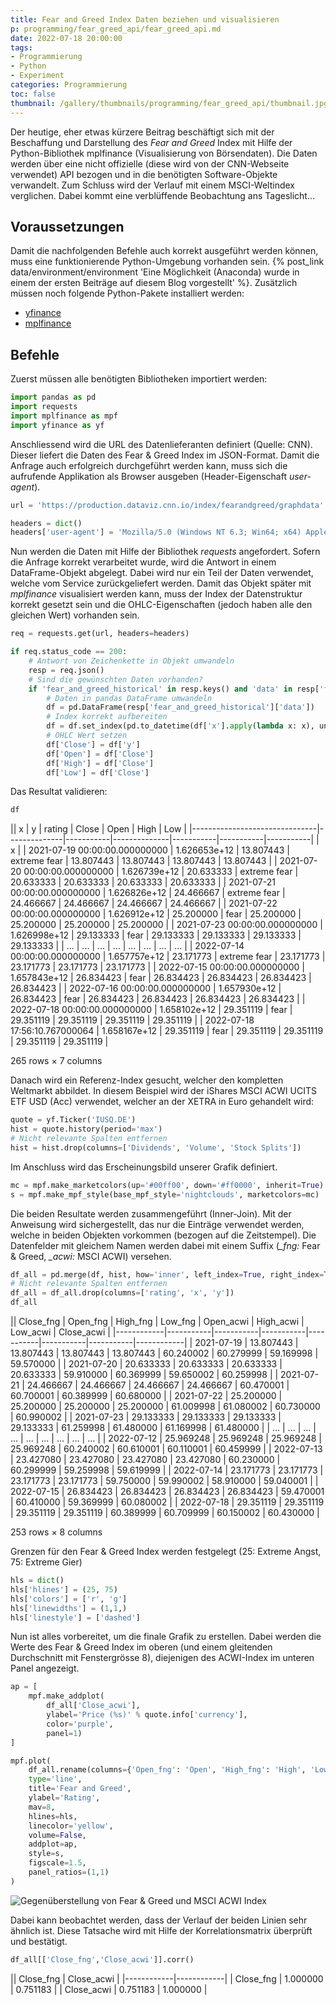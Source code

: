 ```yaml
---
title: Fear and Greed Index Daten beziehen und visualisieren
p: programming/fear_greed_api/fear_greed_api.md
date: 2022-07-18 20:00:00
tags:
- Programmierung
- Python
- Experiment
categories: Programmierung
toc: false
thumbnail: /gallery/thumbnails/programming/fear_greed_api/thumbnail.jpg
---
```


Der heutige, eher etwas kürzere Beitrag beschäftigt sich mit der Beschaffung und Darstellung des *Fear and Greed* Index mit Hilfe der Python-Bibliothek mplfinance (Visualisierung von Börsendaten). Die Daten werden über eine nicht offizielle (diese wird von der CNN-Webseite verwendet) API bezogen und in die benötigten Software-Objekte verwandelt. Zum Schluss wird der Verlauf mit einem MSCI-Weltindex verglichen. Dabei kommt eine verblüffende Beobachtung ans Tageslicht...

<!-- more -->

## Voraussetzungen

Damit die nachfolgenden Befehle auch korrekt ausgeführt werden können, muss eine funktionierende Python-Umgebung vorhanden sein. {% post_link data/environment/environment 'Eine Möglichkeit (Anaconda) wurde in einem der ersten Beiträge auf diesem Blog vorgestellt' %}. Zusätzlich müssen noch folgende Python-Pakete installiert werden:

* [yfinance](https://github.com/ranaroussi/yfinance)
* [mplfinance](https://github.com/matplotlib/mplfinance)

## Befehle
Zuerst müssen alle benötigten Bibliotheken importiert werden:


```python
import pandas as pd
import requests
import mplfinance as mpf
import yfinance as yf
```

Anschliessend wird die URL des Datenlieferanten definiert (Quelle: CNN). Dieser liefert die Daten des Fear & Greed Index im JSON-Format. Damit die Anfrage auch erfolgreich durchgeführt werden kann, muss sich die aufrufende Applikation als Browser ausgeben (Header-Eigenschaft *user-agent*).


```python
url = 'https://production.dataviz.cnn.io/index/fearandgreed/graphdata'

headers = dict()
headers['user-agent'] = 'Mozilla/5.0 (Windows NT 6.3; Win64; x64) AppleWebKit/537.36 (KHTML, like Gecko) Chrome/101.0.4951.54 Safari/537.36'
```

Nun werden die Daten mit Hilfe der Bibliothek *requests* angefordert. Sofern die Anfrage korrekt verarbeitet wurde, wird die Antwort in einem DataFrame-Objekt abgelegt. Dabei wird nur ein Teil der Daten verwendet, welche vom Service zurückgeliefert werden. Damit das Objekt später mit *mplfinance* visualisiert werden kann, muss der Index der Datenstruktur korrekt gesetzt sein und die OHLC-Eigenschaften (jedoch haben alle den gleichen Wert) vorhanden sein.


```python
req = requests.get(url, headers=headers)

if req.status_code == 200:
    # Antwort von Zeichenkette in Objekt umwandeln
    resp = req.json()
    # Sind die gewünschten Daten vorhanden?
    if 'fear_and_greed_historical' in resp.keys() and 'data' in resp['fear_and_greed_historical'].keys():
        # Daten in pandas DataFrame umwandeln
        df = pd.DataFrame(resp['fear_and_greed_historical']['data'])
        # Index korrekt aufbereiten
        df = df.set_index(pd.to_datetime(df['x'].apply(lambda x: x), unit='ms'))
        # OHLC Wert setzen
        df['Close'] = df['y']
        df['Open'] = df['Close']
        df['High'] = df['Close']
        df['Low'] = df['Close']
```

Das Resultat validieren:


```python
df
```

|| x                             | y            | rating    | Close        | Open      | High      | Low       |
|-------------------------------|--------------|-----------|--------------|-----------|-----------|-----------|
| x                             |
| 2021-07-19 00:00:00.000000000 | 1.626653e+12 | 13.807443 | extreme fear | 13.807443 | 13.807443 | 13.807443 | 13.807443 |
| 2021-07-20 00:00:00.000000000 | 1.626739e+12 | 20.633333 | extreme fear | 20.633333 | 20.633333 | 20.633333 | 20.633333 |
| 2021-07-21 00:00:00.000000000 | 1.626826e+12 | 24.466667 | extreme fear | 24.466667 | 24.466667 | 24.466667 | 24.466667 |
| 2021-07-22 00:00:00.000000000 | 1.626912e+12 | 25.200000 | fear         | 25.200000 | 25.200000 | 25.200000 | 25.200000 |
| 2021-07-23 00:00:00.000000000 | 1.626998e+12 | 29.133333 | fear         | 29.133333 | 29.133333 | 29.133333 | 29.133333 |
| ...                           | ...          | ...       | ...          | ...       | ...       | ...       | ...       |
| 2022-07-14 00:00:00.000000000 | 1.657757e+12 | 23.171773 | extreme fear | 23.171773 | 23.171773 | 23.171773 | 23.171773 |
| 2022-07-15 00:00:00.000000000 | 1.657843e+12 | 26.834423 | fear         | 26.834423 | 26.834423 | 26.834423 | 26.834423 |
| 2022-07-16 00:00:00.000000000 | 1.657930e+12 | 26.834423 | fear         | 26.834423 | 26.834423 | 26.834423 | 26.834423 |
| 2022-07-18 00:00:00.000000000 | 1.658102e+12 | 29.351119 | fear         | 29.351119 | 29.351119 | 29.351119 | 29.351119 |
| 2022-07-18 17:56:10.767000064 | 1.658167e+12 | 29.351119 | fear         | 29.351119 | 29.351119 | 29.351119 | 29.351119 |
<p>265 rows × 7 columns</p>



Danach wird ein Referenz-Index gesucht, welcher den kompletten Weltmarkt abbildet. In diesem Beispiel wird der iShares MSCI ACWI UCITS ETF USD (Acc) verwendet, welcher an der XETRA in Euro gehandelt wird:


```python
quote = yf.Ticker('IUSQ.DE')
hist = quote.history(period='max')
# Nicht relevante Spalten entfernen
hist = hist.drop(columns=['Dividends', 'Volume', 'Stock Splits'])
```

Im Anschluss wird das Erscheinungsbild unserer Grafik definiert.


```python
mc = mpf.make_marketcolors(up='#00ff00', down='#ff0000', inherit=True)
s = mpf.make_mpf_style(base_mpf_style='nightclouds', marketcolors=mc)
```

Die beiden Resultate werden zusammengeführt (Inner-Join). Mit der Anweisung wird sichergestellt, das nur die Einträge verwendet werden, welche in beiden Objekten vorkommen (bezogen auf die Zeitstempel). Die Datenfelder mit gleichem Namen werden dabei mit einem Suffix (*_fng:* Fear & Greed, *_acwi:* MSCI ACWI) versehen.


```python
df_all = pd.merge(df, hist, how='inner', left_index=True, right_index=True, suffixes=['_fng', '_acwi'])
# Nicht relevante Spalten entfernen
df_all = df_all.drop(columns=['rating', 'x', 'y'])
df_all
```

|| Close_fng  | Open_fng  | High_fng  | Low_fng   | Open_acwi | High_acwi | Low_acwi  | Close_acwi |
|------------|-----------|-----------|-----------|-----------|-----------|-----------|------------|
| 2021-07-19 | 13.807443 | 13.807443 | 13.807443 | 13.807443 | 60.240002 | 60.279999 | 59.169998  | 59.570000 |
| 2021-07-20 | 20.633333 | 20.633333 | 20.633333 | 20.633333 | 59.910000 | 60.369999 | 59.650002  | 60.259998 |
| 2021-07-21 | 24.466667 | 24.466667 | 24.466667 | 24.466667 | 60.470001 | 60.700001 | 60.389999  | 60.680000 |
| 2021-07-22 | 25.200000 | 25.200000 | 25.200000 | 25.200000 | 61.009998 | 61.080002 | 60.730000  | 60.990002 |
| 2021-07-23 | 29.133333 | 29.133333 | 29.133333 | 29.133333 | 61.259998 | 61.480000 | 61.169998  | 61.480000 |
| ...        | ...       | ...       | ...       | ...       | ...       | ...       | ...        | ...       |
| 2022-07-12 | 25.969248 | 25.969248 | 25.969248 | 25.969248 | 60.240002 | 60.610001 | 60.110001  | 60.459999 |
| 2022-07-13 | 23.427080 | 23.427080 | 23.427080 | 23.427080 | 60.230000 | 60.299999 | 59.259998  | 59.619999 |
| 2022-07-14 | 23.171773 | 23.171773 | 23.171773 | 23.171773 | 59.750000 | 59.990002 | 58.910000  | 59.040001 |
| 2022-07-15 | 26.834423 | 26.834423 | 26.834423 | 26.834423 | 59.470001 | 60.410000 | 59.369999  | 60.080002 |
| 2022-07-18 | 29.351119 | 29.351119 | 29.351119 | 29.351119 | 60.389999 | 60.709999 | 60.150002  | 60.430000 |
<p>253 rows × 8 columns</p>



Grenzen für den Fear & Greed Index werden festgelegt (25: Extreme Angst, 75: Extreme Gier)


```python
hls = dict()
hls['hlines'] = (25, 75)
hls['colors'] = ['r', 'g']
hls['linewidths'] = (1,1,)
hls['linestyle'] = ['dashed']
```

Nun ist alles vorbereitet, um die finale Grafik zu erstellen. Dabei werden die Werte des Fear & Greed Index im oberen (und einem gleitenden Durchschnitt mit Fenstergrösse 8), diejenigen des ACWI-Index im unteren Panel angezeigt.


```python
ap = [
    mpf.make_addplot(
        df_all['Close_acwi'],
        ylabel='Price (%s)' % quote.info['currency'],
        color='purple',
        panel=1)
]

mpf.plot(
    df_all.rename(columns={'Open_fng': 'Open', 'High_fng': 'High', 'Low_fng': 'Low', 'Close_fng': 'Close'}),
    type='line',
    title='Fear and Greed',
    ylabel='Rating',
    mav=8,
    hlines=hls,
    linecolor='yellow',
    volume=False,
    addplot=ap,
    style=s,
    figscale=1.5,
    panel_ratios=(1,1)
)
```



![Gegenüberstellung von Fear & Greed und MSCI ACWI Index](output_18_0.png)



Dabei kann beobachtet werden, dass der Verlauf der beiden Linien sehr ähnlich ist. Diese Tatsache wird mit Hilfe der Korrelationsmatrix überprüft und bestätigt.


```python
df_all[['Close_fng','Close_acwi']].corr()
```


|| Close_fng  | Close_acwi |
|------------|------------|
| Close_fng  | 1.000000   | 0.751183 |
| Close_acwi | 0.751183   | 1.000000 |
